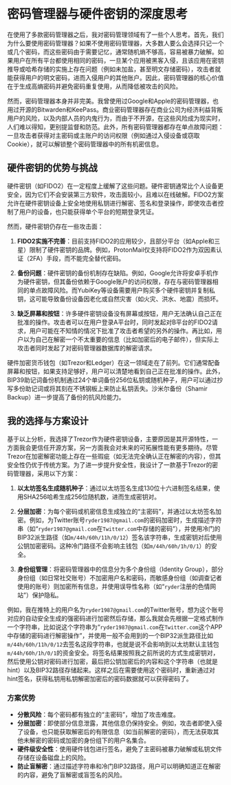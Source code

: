 # 密码管理器与硬件密钥的深度思考

在使用了多款密码管理器之后，我对密码管理领域有了一些个人思考。首先，我们为什么要使用密码管理器？如果不使用密码管理器，大多数人要么会选择只记一个或几个密码，而这些密码由于需要记忆，通常随机熵不够高，容易被暴力破解。如果用户在所有平台都使用相同的密码，一旦某个应用被黑客入侵，且该应用在密钥推导或哈希存储的实施上存在问题（例如未加盐，甚至明文存储密码），攻击者就能获得用户的明文密码，进而入侵用户的其他账户。因此，密码管理器的核心价值在于生成高熵密码并避免密码重复使用，从而降低被攻击的风险。

然而，密码管理器本身并非完美。我曾使用过Google和Apple的密码管理器，也用过开源的Bitwarden和KeePass。商业密码管理器存在商业公司为经济利益背叛用户的风险，以及内部人员的内鬼行为，而由于不开源，在这些风险成为现实时，人们难以得知，更别提监督和防范。此外，所有密码管理器都存在单点故障问题：一旦攻击者获得对主密码或主账户的访问权限（例如通过入侵设备或窃取Cookie），就可以解锁整个密码管理器中的所有机密信息。

## 硬件密钥的优势与挑战

硬件密钥（如FIDO2）在一定程度上缓解了这些问题。硬件密钥通常比个人设备更安全，因为它们不会安装第三方软件，攻击面较小，且难以在线破解。FIDO2方案允许在硬件密钥设备上安全地使用私钥进行解密、签名和登录操作，即使攻击者控制了用户的设备，也只能获得单个平台的短期登录凭证。

然而，硬件密钥仍存在一些攻击面：

1. **FIDO2实施不完善**：目前支持FIDO2的应用较少，且部分平台（如Apple和三星）限制了硬件密钥的品牌。例如，ProtonMail仅支持将FIDO2作为双因素认证（2FA）手段，而不能完全替代密码。
   
2. **备份问题**：硬件密钥的备份机制存在缺陷。例如，Google允许将安卓手机作为硬件密钥，但其备份依赖于Google账户的访问权限，存在与密码管理器相同的单点故障风险。而YubiKey等设备需要用户购买多个硬件密钥并复制私钥，这可能导致备份设备因老化或自然灾害（如火灾、洪水、地震）而损坏。

3. **缺乏屏幕和按钮**：许多硬件密钥设备没有屏幕或按钮，用户无法确认自己正在批准的操作。攻击者可以在用户登录A平台时，同时发起对B平台的FIDO2请求，用户可能在不知情的情况下批准了攻击者希望的另外的操作。再比如，用户以为自己在解密一个不太重要的信息（比如加密后的电子邮件），但实际上攻击者同时发起了对密码管理器数据库的解密请求。

硬件加密货币钱包（如Trezor和Ledger）在这一领域走在了前列。它们通常配备屏幕和按钮，如果支持足够好，用户可以清楚地看到自己正在批准的操作。此外，BIP39助记词备份机制通过24个单词备份256位私钥或随机种子，用户可以通过抄写多份助记词或将其刻在不锈钢板上来防止私钥丢失。沙米尔备份（Shamir Backup）进一步提高了备份的抗风险能力。

## 我的选择与方案设计

基于以上分析，我选择了Trezor作为硬件密钥设备，主要原因是其开源特性，一方面我会更信任开源方案，另一方面我会对未来的可拓展性能有更多期待。尽管Trezor在加密解密功能上存在一些瑕疵（如无法完全确认正在解密的内容），但其安全性仍优于传统方案。为了进一步提升安全性，我设计了一款基于Trezor的密码管理器，采用以下方案：

1. **以太坊签名生成随机种子**：通过以太坊签名生成130位十六进制签名结果，使用SHA256哈希生成256位随机数，进而生成密钥对。

2. **分层加密**：为每个密码或机密信息生成独立的“主密码”，并通过以太坊签名加密。例如，为Twitter账号`ryder1987@gmail.com`的密码加密时，生成描述字符串（如“`ryder1987@gmail.com`在`Twitter.com`中存储的密码”），并使用冷门的BIP32派生路径（如`m/44h/60h/11h/0/12`）签名该字符串，生成密钥对后使用公钥加密密码。这种冷门路径不会影响主钱包（如`m/44h/60h/1h/0/1`）的安全。

3. **身份组管理**：将密码管理器中的信息分为多个身份组（Identity Group），部分身份组（如日常社交账号）不加密用户名和密码，而敏感身份组（如调查记者使用的账号）则加密所有信息，并使用误导性名称（如“`ryder`注册的色情网站”）保护隐私。

例如，我在推特上的用户名为`ryder1987@gmail.com`的Twitter账号，想为这个账号对应的自动安全生成的强密码进行加密然后存储，那么我就会先根据一定格式制作一个字符串，比如说这个字符串为“`ryder1987@gmail.com`在`Twitter.com`这个APP中存储的密码进行解密操作”，并使用一般不会用到的一个BIP32派生路径比如`m/44h/60h/11h/0/12`去签名这段字符串，也就是说不会影响到以太坊默认主钱包`m/44h/60h/1h/0/1`的资金安全。将签名结果按照我之前所说的方式生成密钥对，然后使用公钥对密码进行加密，最后把公钥加密后的内容和这个字符串（也就是hint）以及BIP32路径存储起来。这样之后在需要使用这个密码时，重新通过对hint签名，获得私钥用私钥解密加密后的密码数据就可以获得密码了。

### 方案优势

- **分散风险**：每个密码都有独立的“主密码”，增加了攻击难度。
- **分层加密**：即使部分信息泄露，其他信息仍保持安全。例如，攻击者即使入侵了设备，也只能获取解密后的有限信息（如当前解密的密码），而无法获取其他未解密的密码或加密的身份组下的用户名集合。
- **硬件级安全性**：使用硬件钱包进行签名，避免了主密码被暴力破解或私钥文件存储在设备磁盘上的风险。
- **防止盲解密**：通过描述字符串和冷门BIP32路径，用户可以明确知道正在解密的内容，避免了盲解密或盲签名的风险。
